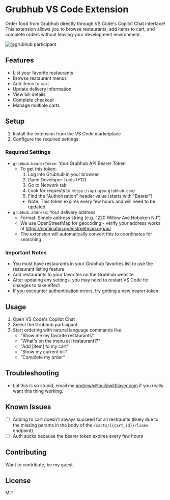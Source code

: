 # Grubhub VS Code Extension

Order food from Grubhub directly through VS Code's Copilot Chat interface! This extension allows you to browse restaurants, add items to cart, and complete orders without leaving your development environment.

![@grubhub participant](https://storage.googleapis.com/generic-assets/grubhub_extension.png)

## Features

- List your favorite restaurants
- Browse restaurant menus
- Add items to cart
- Update delivery information
- View bill details
- Complete checkout
- Manage multiple carts

## Setup

1. Install the extension from the VS Code marketplace
2. Configure the required settings:

### Required Settings

- `grubhub.bearerToken`: Your Grubhub API Bearer Token
  - To get this token:
    1. Log into Grubhub in your browser
    2. Open Developer Tools (F12)
    3. Go to Network tab
    4. Look for requests to `https://api-gtm.grubhub.com/`
    5. Find the "Authorization" header value (starts with "Bearer")
    - Note: This token expires every few hours and will need to be updated
- `grubhub.address`: Your delivery address
  - Format: Simple address string (e.g. "220 Willow Ave Hoboken NJ")
  - We use OpenStreetMap for geocoding - verify your address works at https://nominatim.openstreetmap.org/ui/
  - The extension will automatically convert this to coordinates for searching

### Important Notes

- You must have restaurants in your Grubhub favorites list to use the restaurant listing feature
- Add restaurants to your favorites on the Grubhub website
- After updating any settings, you may need to restart VS Code for changes to take effect
- If you encounter authentication errors, try getting a new bearer token

## Usage

1. Open VS Code's Copilot Chat
2. Select the Grubhub participant
3. Start ordering with natural language commands like:
   - "Show me my favorite restaurants"
   - "What's on the menu at [restaurant]?"
   - "Add [item] to my cart"
   - "Show my current bill"
   - "Complete my order"

## Troubleshooting

- Lol this is so stupid, email me andrewh@buildwithlayer.com if you really want this thing working.

## Known Issues
- [ ] Adding to cart doesn't always succeed for all restraunts (likely due to the missing params in the body of the `/carts/{{cart_id}}/lines` endpoint)
- [ ] Auth sucks because the bearer token expires every few hours

## Contributing

Want to contribute, be my guest.

## License

MIT
